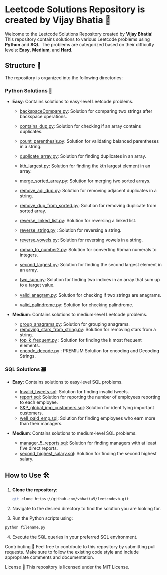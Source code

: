 # Leetcode Solutions Repository is created by Vijay Bhatia 🚀
Welcome to the Leetcode Solutions Repository created by **Vijay Bhatia**! This repository contains solutions to various Leetcode problems using **Python** and **SQL**. The problems are categorized based on their difficulty levels: **Easy**, **Medium**, and **Hard**.

## Structure  📂

The repository is organized into the following directories:

### Python Solutions 🐍


- **Easy**: Contains solutions to easy-level Leetcode problems.
  - [backspaceCompare.py](Easy/backspaceCompare.py): Solution for comparing two strings after backspace operations.
  - [contains_dup.py](Easy/contains_dup.py): Solution for checking if an array contains duplicates.
  - [count_parenthesis.py](Easy/count_parenthesis.py): Solution for validating balanced parentheses in a string.
  - [duplicate_array.py](Easy/duplicate_array.py): Solution for finding duplicates in an array.
  - [kth_largest.py](Easy/kth_largest.py): Solution for finding the kth largest element in an array.
  - [merge_sorted_array.py](Easy/merge_sorted_array.py): Solution for merging two sorted arrays.
  - [remove_adj_dup.py](Easy/remove_adj_dup.py): Solution for removing adjacent duplicates in a string.
  - [remove_dup_from_sorted.py](Easy/remove_dup_from_sorted.py): Solution for removing duplicate from sorted array.
  
  - [reverse_linked_list.py](Easy/reverse_linked_list.py): Solution for reversing a linked list.
  - [reverse_string.py](Easy/reverse_string.py) : Solution for reversing a string.
  - [reverse_vowels.py](Easy/reverse_vowels.py): Solution for reversing vowels in a string.
  - [roman_to_number2.py](Easy/roman_to_number2.py): Solution for converting Roman numerals to integers.
  - [second_largest.py](Easy/second_largest.py): Solution for finding the second largest element in an array.
  - [two_sum.py](Easy/two_sum.py): Solution for finding two indices in an array that sum up to a target value.
  - [valid_anagram.py](Easy/valid_anagram.py): Solution for checking if two strings are anagrams.
  - [valid_palindrome.py](Easy/valid_palindrome.py): Solution for checking palindrome.


- **Medium**: Contains solutions to medium-level Leetcode problems.
  - [group_anagrams.py](Medium/group_anagrams.py): Solution for grouping anagrams.
  - [removing_stars_from_string.py](Medium/removing_stars_from_string.py): Solution for removing stars from a string.
  - [top_k_frequent.py](Medium/top_k_frequent.py) : Solution for finding the k most frequent elements.
  - [encode_decode.py](Medium/encode_decode.py) : PREMIUM Solution for encoding and Decoding Strings.
  

### SQL Solutions 🗃️

- **Easy**: Contains solutions to easy-level SQL problems.
  - [Invalid_tweets.sql](SQL/Easy/Invalid_tweets.sql): Solution for finding invalid tweets.
  - [report.sql](SQL/Easy/report.sql): Solution for reporting the number of employees reporting to each employee.
  - [S&P_global_imp_customers.sql](SQL/Easy/S&P_global_imp_customers.sql): Solution for identifying important customers.
  - [well_paid_emp.sql](SQL/Easy/well_paid_emp.sql): Solution for finding employees who earn more than their managers.

- **Medium**: Contains solutions to medium-level SQL problems.
  - [manager_5_reports.sql](SQL/Medium/manager_5_reports.sql): Solution for finding managers with at least five direct reports.
  - [second_highest_salary.sql](SQL/Medium/second_highest_salary.sql): Solution for finding the second highest salary.

## How to Use  🛠️

1. **Clone the repository**:
   ```sh
   git clone https://github.com/vbhatia9/leetcodevb.git
   ```

2. Navigate to the desired directory to find the solution you are looking for.
3. Run the Python scripts using:

```sh
python filename.py
```

4. Execute the SQL queries in your preferred SQL environment.

Contributing 🤝
Feel free to contribute to this repository by submitting pull requests. Make sure to follow the existing code style and include appropriate comments and documentation.

License 📜
This repository is licensed under the MIT License.